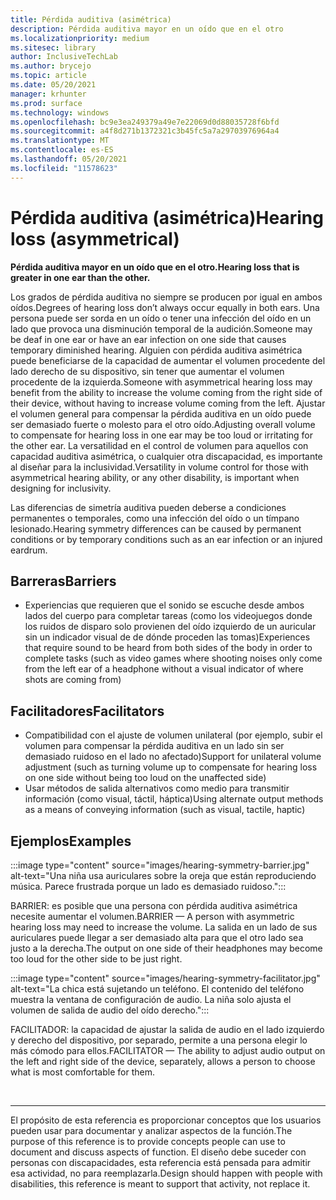 ```yaml
---
title: Pérdida auditiva (asimétrica)
description: Pérdida auditiva mayor en un oído que en el otro
ms.localizationpriority: medium
ms.sitesec: library
author: InclusiveTechLab
ms.author: brycejo
ms.topic: article
ms.date: 05/20/2021
manager: krhunter
ms.prod: surface
ms.technology: windows
ms.openlocfilehash: bc9e3ea249379a49e7e22069d0d88035728f6bfd
ms.sourcegitcommit: a4f8d271b1372321c3b45fc5a7a29703976964a4
ms.translationtype: MT
ms.contentlocale: es-ES
ms.lasthandoff: 05/20/2021
ms.locfileid: "11578623"
---
```

# <a name="hearing-loss-asymmetrical"></a><span data-ttu-id="741fe-103">Pérdida auditiva (asimétrica)</span><span class="sxs-lookup"><span data-stu-id="741fe-103">Hearing loss (asymmetrical)</span></span>

**<span data-ttu-id="741fe-104">Pérdida auditiva mayor en un oído que en el otro.</span><span class="sxs-lookup"><span data-stu-id="741fe-104">Hearing loss that is greater in one ear than the other.</span></span>**

<span data-ttu-id="741fe-105">Los grados de pérdida auditiva no siempre se producen por igual en ambos oídos.</span><span class="sxs-lookup"><span data-stu-id="741fe-105">Degrees of hearing loss don’t always occur equally in both ears.</span></span> <span data-ttu-id="741fe-106">Una persona puede ser sorda en un oído o tener una infección del oído en un lado que provoca una disminución temporal de la audición.</span><span class="sxs-lookup"><span data-stu-id="741fe-106">Someone may be deaf in one ear or have an ear infection on one side that causes temporary diminished hearing.</span></span> <span data-ttu-id="741fe-107">Alguien con pérdida auditiva asimétrica puede beneficiarse de la capacidad de aumentar el volumen procedente del lado derecho de su dispositivo, sin tener que aumentar el volumen procedente de la izquierda.</span><span class="sxs-lookup"><span data-stu-id="741fe-107">Someone with asymmetrical hearing loss may benefit from the ability to increase the volume coming from the right side of their device, without having to increase volume coming from the left.</span></span> <span data-ttu-id="741fe-108">Ajustar el volumen general para compensar la pérdida auditiva en un oído puede ser demasiado fuerte o molesto para el otro oído.</span><span class="sxs-lookup"><span data-stu-id="741fe-108">Adjusting overall volume to compensate for hearing loss in one ear may be too loud or irritating for the other ear.</span></span> <span data-ttu-id="741fe-109">La versatilidad en el control de volumen para aquellos con capacidad auditiva asimétrica, o cualquier otra discapacidad, es importante al diseñar para la inclusividad.</span><span class="sxs-lookup"><span data-stu-id="741fe-109">Versatility in volume control for those with asymmetrical hearing ability, or any other disability, is important when designing for inclusivity.</span></span>

<span data-ttu-id="741fe-110">Las diferencias de simetría auditiva pueden deberse a condiciones permanentes o temporales, como una infección del oído o un tímpano lesionado.</span><span class="sxs-lookup"><span data-stu-id="741fe-110">Hearing symmetry differences can be caused by permanent conditions or by temporary conditions such as an ear infection or an injured eardrum.</span></span>

## <a name="barriers"></a><span data-ttu-id="741fe-111">Barreras</span><span class="sxs-lookup"><span data-stu-id="741fe-111">Barriers</span></span>
* <span data-ttu-id="741fe-112">Experiencias que requieren que el sonido se escuche desde ambos lados del cuerpo para completar tareas (como los videojuegos donde los ruidos de disparo solo provienen del oído izquierdo de un auricular sin un indicador visual de de dónde proceden las tomas)</span><span class="sxs-lookup"><span data-stu-id="741fe-112">Experiences that require sound to be heard from both sides of the body in order to complete tasks (such as video games where shooting noises only come from the left ear of a headphone without a visual indicator of where shots are coming from)</span></span>

## <a name="facilitators"></a><span data-ttu-id="741fe-113">Facilitadores</span><span class="sxs-lookup"><span data-stu-id="741fe-113">Facilitators</span></span>
* <span data-ttu-id="741fe-114">Compatibilidad con el ajuste de volumen unilateral (por ejemplo, subir el volumen para compensar la pérdida auditiva en un lado sin ser demasiado ruidoso en el lado no afectado)</span><span class="sxs-lookup"><span data-stu-id="741fe-114">Support for unilateral volume adjustment (such as turning volume up to compensate for hearing loss on one side without being too loud on the unaffected side)</span></span>
* <span data-ttu-id="741fe-115">Usar métodos de salida alternativos como medio para transmitir información (como visual, táctil, háptica)</span><span class="sxs-lookup"><span data-stu-id="741fe-115">Using alternate output methods as a means of conveying information (such as visual, tactile, haptic)</span></span>


## <a name="examples"></a><span data-ttu-id="741fe-116">Ejemplos</span><span class="sxs-lookup"><span data-stu-id="741fe-116">Examples</span></span>

:::image type="content" source="images/hearing-symmetry-barrier.jpg" alt-text="Una niña usa auriculares sobre la oreja que están reproduciendo música. Parece frustrada porque un lado es demasiado ruidoso.":::

<span data-ttu-id="741fe-119">BARRIER: es posible que una persona con pérdida auditiva asimétrica necesite aumentar el volumen.</span><span class="sxs-lookup"><span data-stu-id="741fe-119">BARRIER — A person with asymmetric hearing loss may need to increase the volume.</span></span> <span data-ttu-id="741fe-120">La salida en un lado de sus auriculares puede llegar a ser demasiado alta para que el otro lado sea justo a la derecha.</span><span class="sxs-lookup"><span data-stu-id="741fe-120">The output on one side of their headphones may become too loud for the other side to be just right.</span></span> 


:::image type="content" source="images/hearing-symmetry-facilitator.jpg" alt-text="La chica está sujetando un teléfono. El contenido del teléfono muestra la ventana de configuración de audio. La niña solo ajusta el volumen de salida de audio del oído derecho.":::

<span data-ttu-id="741fe-124">FACILITADOR: la capacidad de ajustar la salida de audio en el lado izquierdo y derecho del dispositivo, por separado, permite a una persona elegir lo más cómodo para ellos.</span><span class="sxs-lookup"><span data-stu-id="741fe-124">FACILITATOR — The ability to adjust audio output on the left and right side of the device, separately, allows a person to choose what is most comfortable for them.</span></span> 

&nbsp;

[comment]: # (Instrucción Footer)
___
<span data-ttu-id="741fe-126">El propósito de esta referencia es proporcionar conceptos que los usuarios pueden usar para documentar y analizar aspectos de la función.</span><span class="sxs-lookup"><span data-stu-id="741fe-126">The purpose of this reference is to provide concepts people can use to document and discuss aspects of function.</span></span> <span data-ttu-id="741fe-127">El diseño debe suceder con personas con discapacidades, esta referencia está pensada para admitir esa actividad, no para reemplazarla.</span><span class="sxs-lookup"><span data-stu-id="741fe-127">Design should happen with people with disabilities, this reference is meant to support that activity, not replace it.</span></span> 